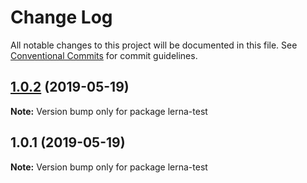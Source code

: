 # Change Log

All notable changes to this project will be documented in this file.
See [Conventional Commits](https://conventionalcommits.org) for commit guidelines.

## [1.0.2](https://github.com/qaiseriftikhar/lerna-test/compare/v1.0.1...v1.0.2) (2019-05-19)

**Note:** Version bump only for package lerna-test





## 1.0.1 (2019-05-19)

**Note:** Version bump only for package lerna-test
